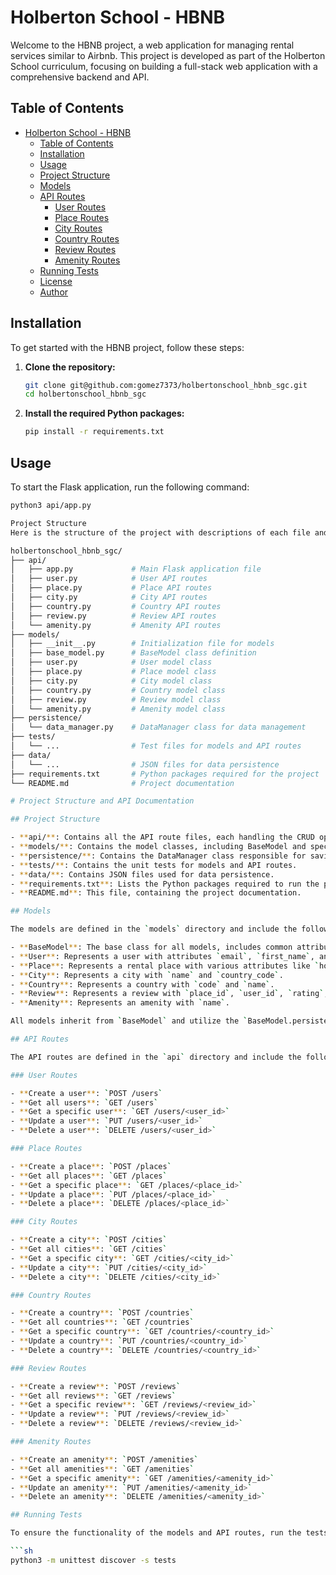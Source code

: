 # Holberton School - HBNB

Welcome to the HBNB project, a web application for managing rental services similar to Airbnb. This project is developed as part of the Holberton School curriculum, focusing on building a full-stack web application with a comprehensive backend and API.

## Table of Contents

- [Holberton School - HBNB](#holberton-school---hbnb)
  - [Table of Contents](#table-of-contents)
  - [Installation](#installation)
  - [Usage](#usage)
  - [Project Structure](#project-structure)
  - [Models](#models)
  - [API Routes](#api-routes)
    - [User Routes](#user-routes)
    - [Place Routes](#place-routes)
    - [City Routes](#city-routes)
    - [Country Routes](#country-routes)
    - [Review Routes](#review-routes)
    - [Amenity Routes](#amenity-routes)
  - [Running Tests](#running-tests)
  - [License](#license)
  - [Author](#author)

## Installation

To get started with the HBNB project, follow these steps:

1. **Clone the repository:**

    ```sh
    git clone git@github.com:gomez7373/holbertonschool_hbnb_sgc.git
    cd holbertonschool_hbnb_sgc
    ```

2. **Install the required Python packages:**

    ```sh
    pip install -r requirements.txt
    ```

## Usage

To start the Flask application, run the following command:

```sh
python3 api/app.py

Project Structure
Here is the structure of the project with descriptions of each file and directory:

holbertonschool_hbnb_sgc/
├── api/
│   ├── app.py             # Main Flask application file
│   ├── user.py            # User API routes
│   ├── place.py           # Place API routes
│   ├── city.py            # City API routes
│   ├── country.py         # Country API routes
│   ├── review.py          # Review API routes
│   └── amenity.py         # Amenity API routes
├── models/
│   ├── __init__.py        # Initialization file for models
│   ├── base_model.py      # BaseModel class definition
│   ├── user.py            # User model class
│   ├── place.py           # Place model class
│   ├── city.py            # City model class
│   ├── country.py         # Country model class
│   ├── review.py          # Review model class
│   └── amenity.py         # Amenity model class
├── persistence/
│   └── data_manager.py    # DataManager class for data management
├── tests/
│   └── ...                # Test files for models and API routes
├── data/
│   └── ...                # JSON files for data persistence
├── requirements.txt       # Python packages required for the project
└── README.md              # Project documentation

# Project Structure and API Documentation

## Project Structure

- **api/**: Contains all the API route files, each handling the CRUD operations for different models.
- **models/**: Contains the model classes, including BaseModel and specific classes for User, Place, City, Country, Review, and Amenity.
- **persistence/**: Contains the DataManager class responsible for saving and loading data from JSON files.
- **tests/**: Contains the unit tests for models and API routes.
- **data/**: Contains JSON files used for data persistence.
- **requirements.txt**: Lists the Python packages required to run the project.
- **README.md**: This file, containing the project documentation.

## Models

The models are defined in the `models` directory and include the following classes:

- **BaseModel**: The base class for all models, includes common attributes and methods.
- **User**: Represents a user with attributes `email`, `first_name`, and `last_name`.
- **Place**: Represents a rental place with various attributes like `host_id`, `name`, `description`, etc.
- **City**: Represents a city with `name` and `country_code`.
- **Country**: Represents a country with `code` and `name`.
- **Review**: Represents a review with `place_id`, `user_id`, `rating`, and `comment`.
- **Amenity**: Represents an amenity with `name`.

All models inherit from `BaseModel` and utilize the `BaseModel.persistence` reference for data management.

## API Routes

The API routes are defined in the `api` directory and include the following blueprints:

### User Routes

- **Create a user**: `POST /users`
- **Get all users**: `GET /users`
- **Get a specific user**: `GET /users/<user_id>`
- **Update a user**: `PUT /users/<user_id>`
- **Delete a user**: `DELETE /users/<user_id>`

### Place Routes

- **Create a place**: `POST /places`
- **Get all places**: `GET /places`
- **Get a specific place**: `GET /places/<place_id>`
- **Update a place**: `PUT /places/<place_id>`
- **Delete a place**: `DELETE /places/<place_id>`

### City Routes

- **Create a city**: `POST /cities`
- **Get all cities**: `GET /cities`
- **Get a specific city**: `GET /cities/<city_id>`
- **Update a city**: `PUT /cities/<city_id>`
- **Delete a city**: `DELETE /cities/<city_id>`

### Country Routes

- **Create a country**: `POST /countries`
- **Get all countries**: `GET /countries`
- **Get a specific country**: `GET /countries/<country_id>`
- **Update a country**: `PUT /countries/<country_id>`
- **Delete a country**: `DELETE /countries/<country_id>`

### Review Routes

- **Create a review**: `POST /reviews`
- **Get all reviews**: `GET /reviews`
- **Get a specific review**: `GET /reviews/<review_id>`
- **Update a review**: `PUT /reviews/<review_id>`
- **Delete a review**: `DELETE /reviews/<review_id>`

### Amenity Routes

- **Create an amenity**: `POST /amenities`
- **Get all amenities**: `GET /amenities`
- **Get a specific amenity**: `GET /amenities/<amenity_id>`
- **Update an amenity**: `PUT /amenities/<amenity_id>`
- **Delete an amenity**: `DELETE /amenities/<amenity_id>`

## Running Tests

To ensure the functionality of the models and API routes, run the tests using the `unittest` framework:

```sh
python3 -m unittest discover -s tests

